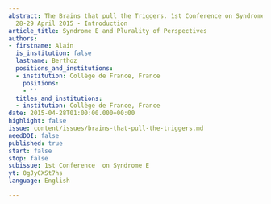 ```yaml
---
abstract: The Brains that pull the Triggers. 1st Conference on Syndrome E, Paris IAS,
  28-29 April 2015 - Introduction
article_title: Syndrome E and Plurality of Perspectives
authors:
- firstname: Alain
  is_institution: false
  lastname: Berthoz
  positions_and_institutions:
  - institution: Collège de France, France
    positions:
    - ''
  titles_and_institutions:
  - institution: Collège de France, France
date: 2015-04-28T01:00:00.000+00:00
highlight: false
issue: content/issues/brains-that-pull-the-triggers.md
needDOI: false
published: true
start: false
stop: false
subissue: 1st Conference  on Syndrome E
yt: 0gJyCXSt7hs
language: English

---
```

<Youtube yt="0gJyCXSt7hs" caption="Syndrome E and Plurality of Perspectives" start="false" stop="false"></Youtube>